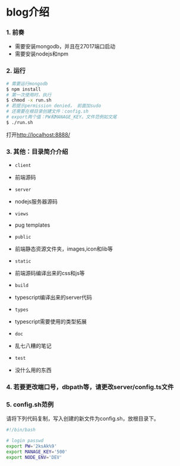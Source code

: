 # blog介绍

### 1. 前奏
* 需要安装mongodb，并且在27017端口启动
* 需要安装nodejs和npm

### 2. 运行
```bash
# 需要运行mongodb
$ npm install
# 第一次使用时，执行
$ chmod -x run.sh
# 若提示permission denied， 前面加sudo
# 还需要在根目录创建文件：config.sh
# export两个值：PW和MANAGE_KEY。文件范例如文尾
$ ./run.sh
```
打开[http://localhost:8888/](http://localhost:8888/)

### 3. 其他：目录简介介绍
* `client`
* 前端源码

* `server`
* nodejs服务器源码

* `views`
* pug templates

* `public`
* 前端静态资源文件夹，images,icon和lib等

* `static`
* 前端源码编译出来的css和js等

* `build`
* typescript编译出来的server代码

* `types`
* typescript需要使用的类型拓展

* `doc`
* 乱七八糟的笔记

* `test`
* 没什么用的东西

### 4. 若要更改端口号，dbpath等，请更改server/config.ts文件


### 5. config.sh范例
请将下列代码复制，写入创建的新文件为config.sh，放根目录下。
```bash
#!/bin/bash

# login passwd
export PW='2ksAk%9'
export MANAGE_KEY='500'
export NODE_ENV='DEV'
```
